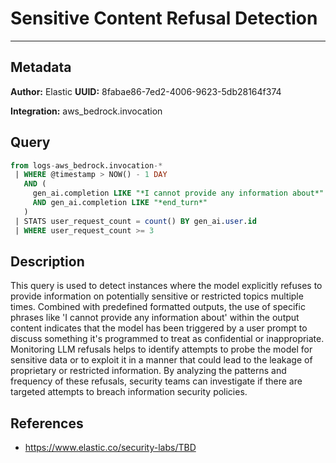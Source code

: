 # Sensitive Content Refusal Detection

---

## Metadata

**Author:** Elastic
**UUID:** 8fabae86-7ed2-4006-9623-5db28164f374

**Integration:** aws_bedrock.invocation

## Query

```sql
from logs-aws_bedrock.invocation-*
 | WHERE @timestamp > NOW() - 1 DAY
   AND (
     gen_ai.completion LIKE "*I cannot provide any information about*"
     AND gen_ai.completion LIKE "*end_turn*"
   )
 | STATS user_request_count = count() BY gen_ai.user.id
 | WHERE user_request_count >= 3

```

## Description

This query is used to detect instances where the model explicitly refuses to provide information on potentially sensitive or restricted topics multiple times. Combined with predefined formatted outputs, the use of specific phrases like 'I cannot provide any information about' within the output content indicates that the model has been triggered by a user prompt to discuss something it's programmed to treat as confidential or inappropriate. Monitoring LLM refusals helps to identify attempts to probe the model for sensitive data or to exploit it in a manner that could lead to the leakage of proprietary or restricted information. By analyzing the patterns and frequency of these refusals, security teams can investigate if there are targeted attempts to breach information security policies.

## References

- https://www.elastic.co/security-labs/TBD
